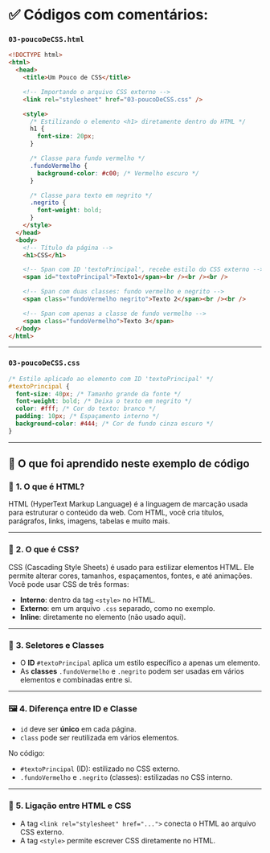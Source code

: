 # ✅ Códigos com comentários:

### `03-poucoDeCSS.html`

```html
<!DOCTYPE html>
<html>
  <head>
    <title>Um Pouco de CSS</title>

    <!-- Importando o arquivo CSS externo -->
    <link rel="stylesheet" href="03-poucoDeCSS.css" />

    <style>
      /* Estilizando o elemento <h1> diretamente dentro do HTML */
      h1 {
        font-size: 20px;
      }

      /* Classe para fundo vermelho */
      .fundoVermelho {
        background-color: #c00; /* Vermelho escuro */
      }

      /* Classe para texto em negrito */
      .negrito {
        font-weight: bold;
      }
    </style>
  </head>
  <body>
    <!-- Título da página -->
    <h1>CSS</h1>

    <!-- Span com ID 'textoPrincipal', recebe estilo do CSS externo -->
    <span id="textoPrincipal">Texto1</span><br /><br /><br />

    <!-- Span com duas classes: fundo vermelho e negrito -->
    <span class="fundoVermelho negrito">Texto 2</span><br /><br />

    <!-- Span com apenas a classe de fundo vermelho -->
    <span class="fundoVermelho">Texto 3</span>
  </body>
</html>
```

---

### `03-poucoDeCSS.css`

```css
/* Estilo aplicado ao elemento com ID 'textoPrincipal' */
#textoPrincipal {
  font-size: 40px; /* Tamanho grande da fonte */
  font-weight: bold; /* Deixa o texto em negrito */
  color: #fff; /* Cor do texto: branco */
  padding: 10px; /* Espaçamento interno */
  background-color: #444; /* Cor de fundo cinza escuro */
}
```

---

## 📘 **O que foi aprendido neste exemplo de código**

### 🧠 **1. O que é HTML?**

HTML (HyperText Markup Language) é a linguagem de marcação usada para estruturar o conteúdo da web. Com HTML, você cria títulos, parágrafos, links, imagens, tabelas e muito mais.

---

### 🎨 **2. O que é CSS?**

CSS (Cascading Style Sheets) é usado para estilizar elementos HTML. Ele permite alterar cores, tamanhos, espaçamentos, fontes, e até animações. Você pode usar CSS de três formas:

- **Interno**: dentro da tag `<style>` no HTML.
- **Externo**: em um arquivo `.css` separado, como no exemplo.
- **Inline**: diretamente no elemento (não usado aqui).

---

### 🧩 **3. Seletores e Classes**

- O **ID** `#textoPrincipal` aplica um estilo específico a apenas um elemento.
- As **classes** `.fundoVermelho` e `.negrito` podem ser usadas em vários elementos e combinadas entre si.

---

### 🖼️ **4. Diferença entre ID e Classe**

- `id` deve ser **único** em cada página.
- `class` pode ser reutilizada em vários elementos.

No código:

- `#textoPrincipal` (ID): estilizado no CSS externo.
- `.fundoVermelho` e `.negrito` (classes): estilizadas no CSS interno.

---

### 🔗 **5. Ligação entre HTML e CSS**

- A tag `<link rel="stylesheet" href="...">` conecta o HTML ao arquivo CSS externo.
- A tag `<style>` permite escrever CSS diretamente no HTML.
